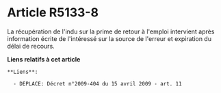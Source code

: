 # Article R5133-8

La récupération de l'indu sur la prime de retour à l'emploi intervient après information écrite de l'intéressé sur la source
de l'erreur et expiration du délai de recours.

**Liens relatifs à cet article**

	**Liens**:

	  - DEPLACE: Décret n°2009-404 du 15 avril 2009 - art. 11

